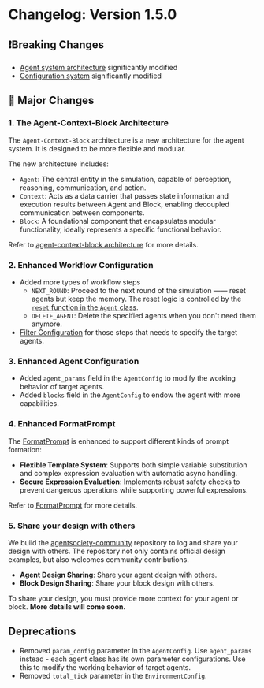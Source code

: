 # Changelog: Version 1.5.0

## ❗Breaking Changes
- [Agent system architecture](https://github.com/tsinghua-fib-lab/agentsociety/tree/v1.5.0/agentsociety/agent) significantly modified
- [Configuration system](https://github.com/tsinghua-fib-lab/agentsociety/tree/v1.5.0/agentsociety/configs) significantly modified

## 🎉 Major Changes

### 1. The Agent-Context-Block Architecture
The `Agent-Context-Block` architecture is a new architecture for the agent system. It is designed to be more flexible and modular. 

The new architecture includes:
- `Agent`: The central entity in the simulation, capable of perception, reasoning, communication, and action.
- `Context`: Acts as a data carrier that passes state information and execution results between Agent and Block, enabling decoupled communication between components.
- `Block`: A foundational component that encapsulates modular functionality, ideally represents a specific functional behavior.

Refer to [agent-context-block architecture](./02.agent-context-block-architecture.md) for more details.

### 2. Enhanced Workflow Configuration
- Added more types of workflow steps
  - `NEXT_ROUND`: Proceed to the next round of the simulation —— reset agents but keep the memory. The reset logic is controlled by the [`reset` function in the `Agent` class](https://github.com/tsinghua-fib-lab/agentsociety/tree/v1.5.0/agentsociety/agent/agent_base.py).
  - `DELETE_AGENT`: Delete the specified agents when you don't need them anymore.
- [Filter Configuration](https://github.com/tsinghua-fib-lab/agentsociety/tree/v1.5.0/agentsociety/configs/exp.py) for those steps that needs to specify the target agents.

### 3. Enhanced Agent Configuration
- Added `agent_params` field in the `AgentConfig` to modify the working behavior of target agents.
- Added `blocks` field in the `AgentConfig` to endow the agent with more capabilities.

### 4. Enhanced FormatPrompt
The [FormatPrompt](https://github.com/tsinghua-fib-lab/agentsociety/tree/v1.5.0/agentsociety/agent/prompt.py) is enhanced to support different kinds of prompt formation:
- **Flexible Template System**: Supports both simple variable substitution and complex expression evaluation with automatic async handling.
- **Secure Expression Evaluation**: Implements robust safety checks to prevent dangerous operations while supporting powerful expressions.

Refer to [FormatPrompt](../05-custom-agents/04-prompt-organization.md) for more details.

### 5. Share your design with others
We build the [agentsociety-community](https://github.com/tsinghua-fib-lab/agentsociety-community) repository to log and share your design with others. The repository not only contains official design examples, but also welcomes community contributions.
- **Agent Design Sharing**: Share your agent design with others.
- **Block Design Sharing**: Share your block design with others.

To share your design, you must provide more context for your agent or block. **More details will come soon.**

## Deprecations
- Removed `param_config` parameter in the `AgentConfig`. Use `agent_params` instead - each agent class has its own parameter configurations. Use this to modify the working behavior of target agents.
- Removed `total_tick` parameter in the `EnvironmentConfig`.
